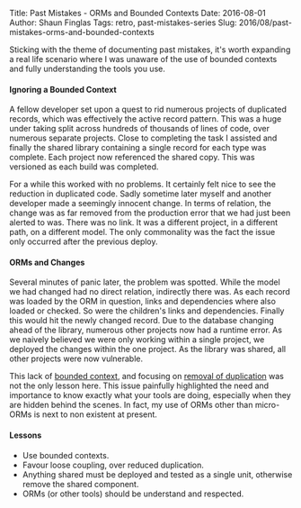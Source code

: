 Title: Past Mistakes - ORMs and Bounded Contexts
Date: 2016-08-01
Author: Shaun Finglas
Tags: retro, past-mistakes-series
Slug: 2016/08/past-mistakes-orms-and-bounded-contexts

Sticking with the theme of documenting past mistakes, it's worth
expanding a real life scenario where I was unaware of the use of bounded
contexts and fully understanding the tools you use.

#### Ignoring a Bounded Context

A fellow developer set upon a quest to rid numerous projects of
duplicated records, which was effectively the active record pattern.
This was a huge under taking split across hundreds of thousands of lines
of code, over numerous separate projects. Close to completing the task I
assisted and finally the shared library containing a single record for
each type was complete. Each project now referenced the shared copy.
This was versioned as each build was completed.

For a while this worked with no problems. It certainly felt nice to see
the reduction in duplicated code. Sadly sometime later myself and
another developer made a seemingly innocent change. In terms of
relation, the change was as far removed from the production error that
we had just been alerted to was. There was no link. It was a different
project, in a different path, on a different model. The only commonality
was the fact the issue only occurred after the previous deploy.

#### ORMs and Changes

Several minutes of panic later, the problem was spotted. While the model
we had changed had no direct relation, indirectly there was. As each
record was loaded by the ORM in question, links and dependencies where
also loaded or checked. So were the children's links and dependencies.
Finally this would hit the newly changed record. Due to the database
changing ahead of the library, numerous other projects now had a runtime
error. As we naively believed we were only working within a single
project, we deployed the changes within the one project. As the library
was shared, all other projects were now vulnerable.

This lack of [bounded
context](https://blog.shaunfinglas.co.uk/2016/06/ddd-bounded-contexts.html),
and focusing on [removal of
duplication](https://blog.shaunfinglas.co.uk/2015/06/dry-vs-coupling-in-production-code.html)
was not the only lesson here. This issue painfully highlighted the need
and importance to know exactly what your tools are doing, especially
when they are hidden behind the scenes. In fact, my use of ORMs other
than micro-ORMs is next to non existent at present.

#### Lessons

-   Use bounded contexts.
-   Favour loose coupling, over reduced duplication.
-   Anything shared must be deployed and tested as a single unit,
    otherwise remove the shared component.
-   ORMs (or other tools) should be understand and respected.